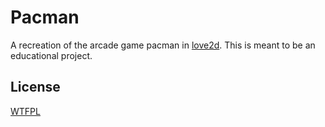 # Pacman

A recreation of the arcade game pacman in [love2d](https://love2d.org).
This is meant to be an educational project.

## License
[WTFPL](https://wtfpl.net)
